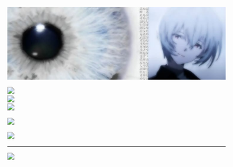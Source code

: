 ![Cool animation](rei.jpeg)


![](https://github-readme-stats.vercel.app/api?username=foevertigo&theme=highcontrast&hide_border=false&include_all_commits=true&count_private=true)<br/>
![](https://nirzak-streak-stats.vercel.app/?user=foevertigo&theme=highcontrast&hide_border=false)<br/>
![](https://github-readme-stats.vercel.app/api/top-langs/?username=foevertigo&theme=highcontrast&hide_border=false&include_all_commits=true&count_private=true&layout=compact)


![](https://github-profile-trophy.vercel.app/?username=foevertigo&theme=radical&no-frame=false&no-bg=false&margin-w=4)

![](https://github-contributor-stats.vercel.app/api?username=foevertigo&limit=5&theme=dark&combine_all_yearly_contributions=true)

---
[![](https://visitcount.itsvg.in/api?id=foevertigo&icon=0&color=0)](https://visitcount.itsvg.in)

<!-- Proudly created with GPRM ( https://gprm.itsvg.in ) -->

